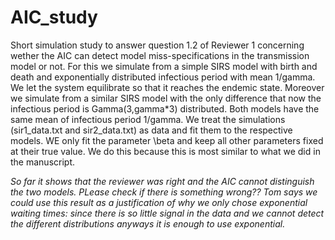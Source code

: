 # AIC_study
Short simulation study to answer question 1.2 of  Reviewer 1 concerning wether the AIC can detect model miss-specifications in the transmission model or not. For this we simulate from a simple SIRS model with birth and death and exponentially distributed infectious period with mean 1/gamma. We let the system equilibrate so that it reaches the endemic state. Moreover we simulate from a similar  SIRS model with the only difference that now the infectious period is Gamma(3,gamma*3) distributed. Both models have the same mean of infectious period 1/gamma. We treat the simulations (sir1_data.txt and sir2_data.txt) as data and fit them to the respective models. WE only fit the parameter \beta and keep all other parameters fixed at their true value. We do this because this is most similar to what we did in the manuscript.

*So far it shows that the reviewer was right and the AIC cannot distinguish the two models. PLease check if there is something wrong?? Tom says we could use this result as a justification of why we only chose exponential waiting times: since there is so little signal in the data and we cannot detect the different distributions anyways it is enough to use exponential.*
